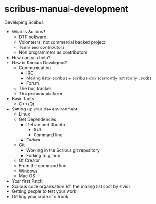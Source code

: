 scribus-manual-development
=======================

Developing Scribus

- What is Scribus?
  - DTP software
  - Volonteers, not commercial backed project
  - Team and contributors
  - Non programmers as contributors
- How can you help?
- How is Scribus Developed?
  - Communication
	- IRC
	- Mailing lists
	  (scribus + scribus-dev (currently not really used))
	- Forum
  - The bug tracker
  - The projects platform
- Basic facts
  - C++/Qt
- Setting up your dev environment
  - Linux
  - Get Dependencies
    - Debian and Ubuntu
	  - GUI
	  - Command line
	- Fedora
  - Git
    - Working in the Scribus git repository
    - Forking to github
  - Qt Creator
  - From the command line
  - Windows
  - Mac OS
- Your first Patch
- Scribus code organisation
  (cf. the mailing list post by elvis)
- Getting people to test your work
- Getting your code into trunk
